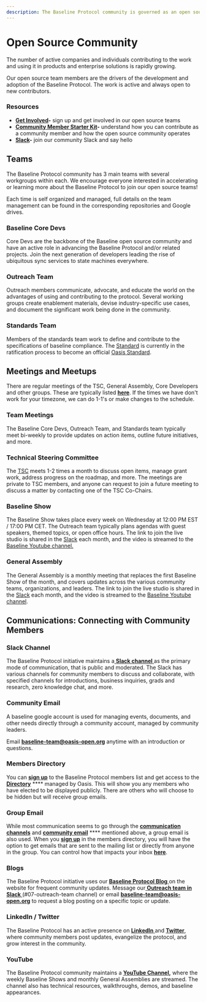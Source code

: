 ```yaml
---
description: The Baseline Protocol community is governed as an open source project
---
```


# Open Source Community

The number of active companies and individuals contributing to the work and using it in products and enterprise solutions is rapidly growing.

Our open source team members are the drivers of the development and adoption of the Baseline Protocol. The work is active and always open to new contributors.

### **Resources**

* [**Get Involved**](https://www.baseline-protocol.org/get-involved/)**-** sign up and get involved in our open source teams
* [**Community Member Starter Kit**](https://www.baseline-protocol.org/resources/)**-** understand how you can contribute as a community member and how the open source community operates
* [**Slack**](https://join.slack.com/t/ethereum-baseline/shared\_invite/zt-d6emqeci-bjzBsXBqK4D7tBTZ40AEfQ)**-** join our community Slack and say hello

## **Teams**

The Baseline Protocol community has 3 main teams with several workgroups within each. We encourage everyone interested in accelerating or learning more about the Baseline Protocol to join our open source teams!

Each time is self organized and managed, full details on the team management can be found in the corresponding repositories and Google drives.

### Baseline Core Devs

Core Devs are the backbone of the Baseline open source community and have an active role in advancing the Baseline Protocol and/or related projects. Join the next generation of developers leading the rise of ubiquitous sync services to state machines everywhere.

### **Outreach Team**

Outreach members communicate, advocate, and educate the world on the advantages of using and contributing to the protocol. Several working groups create enablement materials, devise industry-specific use cases, and document the significant work being done in the community.

### **Standards Team**

Members of the standards team work to define and contribute to the specifications of baseline compliance. The [Standard](https://github.com/ethereum-oasis-op/baseline-standard) is currently in the ratification process to become an official [Oasis Standard](https://www.oasis-open.org).

## Meetings and Meetups <a href="#meetings-and-meetups" id="meetings-and-meetups"></a>

There are regular meetings of the TSC, General Assembly, Core Developers and other groups. These are typically listed [**here**](https://lists.oasis-open-projects.org/g/baseline/calendar). If the times we have don't work for your timezone, we can do 1-1's or make changes to the schedule.

### Team Meetings <a href="#technical-steering-committee" id="technical-steering-committee"></a>

The Baseline Core Devs, Outreach Team, and Standards team typically meet bi-weekly to provide updates on action items, outline future initiatives, and more.&#x20;

### Technical Steering Committee <a href="#technical-steering-committee" id="technical-steering-committee"></a>

The [TSC](../community-leaders/#your-technical-steering-committee) meets 1-2 times a month to discuss open items, manage grant work, address progress on the roadmap, and more. The meetings are private to TSC members, and anyone can request to join a future meeting to discuss a matter by contacting one of the TSC Co-Chairs.

### Baseline Show <a href="#specifications-steering-committee" id="specifications-steering-committee"></a>

The Baseline Show takes place every week on Wednesday at 12:00 PM EST / 17:00 PM CET. The Outreach team typically plans agendas with guest speakers, themed topics, or open office hours. The link to join the live studio is shared in the [Slack](./#slack-discourse-telegram) each month, and the video is streamed to the [Baseline Youtube channel.](https://youtube.com/playlist?list=PLxmhMSa49Q1CVwTdcUNeoqoME6GRwtSTA)&#x20;

### General Assembly <a href="#specifications-steering-committee" id="specifications-steering-committee"></a>

The General Assembly is a monthly meeting that replaces the first Baseline Show of the month, and covers updates across the various community teams, organizations, and leaders. The link to join the live studio is shared in the [Slack](./#slack-discourse-telegram) each month, and the video is streamed to the [Baseline Youtube channel](https://youtube.com/playlist?list=PLxmhMSa49Q1BTD\_-KrpuLIe8P2J1UR19W).&#x20;

## Communications: Connecting with Community Members <a href="#communications-connecting-with-each-other-directly" id="communications-connecting-with-each-other-directly"></a>

### **Slack Channel** <a href="#slack-discourse-telegram" id="slack-discourse-telegram"></a>

The Baseline Protocol initiative maintains a[ **Slack channel** ](https://join.slack.com/t/ethereum-baseline/shared\_invite/zt-d6emqeci-bjzBsXBqK4D7tBTZ40AEfQ)as the primary mode of communication, that is public and moderated. The Slack has various channels for community members to discuss and collaborate, with specified channels for introductions, business inquiries, grads and research, zero knowledge chat, and more.&#x20;

### Community Email <a href="#members-directory" id="members-directory"></a>

A baseline google account is used for managing events, documents, and other needs directly through a community account, managed by community leaders.

Email **baseline-team@oasis-open.org** anytime with an introduction or questions.

### Members Directory <a href="#members-directory" id="members-directory"></a>

You can [**sign up**](https://lists.oasis-open-projects.org/g/baseline) to the Baseline Protocol members list and get access to the [**Directory**](https://lists.oasis-open-projects.org/g/baseline/directory) **** managed by Oasis. This will show you any members who have elected to be displayed publicly. There are others who will choose to be hidden but will receive group emails.

### Group Email <a href="#group-email" id="group-email"></a>

While most communication seems to go through the [**communication channels**](./#slack-discourse-telegram) and [**community email**](./#members-directory) **** mentioned above, a group email is also used. When you [**sign up**](https://lists.oasis-open-projects.org/g/baseline) in the members directory, you will have the option to get emails that are sent to the mailing list or directly from anyone in the group. You can control how that impacts your inbox [**here**](https://lists.oasis-open-projects.org/g/baseline/editsub).

### Blogs <a href="#medium" id="medium"></a>

The Baseline Protocol initiative uses our [**Baseline Protocol Blog** ](https://www.baseline-protocol.org/blog/)on the website for frequent community updates. Message our[ **Outreach team in Slack** ](https://join.slack.com/t/ethereum-baseline/shared\_invite/zt-d6emqeci-bjzBsXBqK4D7tBTZ40AEfQ)(#07-outreach-team channel) or email **baseline-team@oasis-open.org** to request a blog posting on a specific topic or update.

### LinkedIn / Twitter

The Baseline Protocol has an active presence on [**LinkedIn** ](https://www.linkedin.com/company/baseline-protocol/)and [**Twitter**](https://twitter.com/baselineproto), where community members post updates, evangelize the protocol, and grow interest in the community.&#x20;

### YouTube <a href="#youtube" id="youtube"></a>

The Baseline Protocol community maintains a [**YouTube Channel**](https://www.youtube.com/playlist?list=PLxmhMSa49Q1CVwTdcUNeoqoME6GRwtSTA)**,** where the weekly Baseline Shows and monthly General Assemblies are streamed. The channel also has technical resources, walkthroughs, demos, and baseline appearances.&#x20;

​
